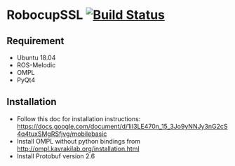 # RobocupSSL [![Build Status](https://travis-ci.com/KRSSG/robocup.svg?branch=fsm)](https://travis-ci.com/KRSSG/robocup)
## Requirement
* Ubuntu 18.04
* ROS-Melodic
* OMPL
* PyQt4

## Installation
* Follow this doc for installation instructions: https://docs.google.com/document/d/1iI3LE470n_15_3Jo9yNNJy3nG2cS4q4tuxSMgRSfjvg/mobilebasic
* Install OMPL without python bindings from http://ompl.kavrakilab.org/installation.html
* Install Protobuf version 2.6
